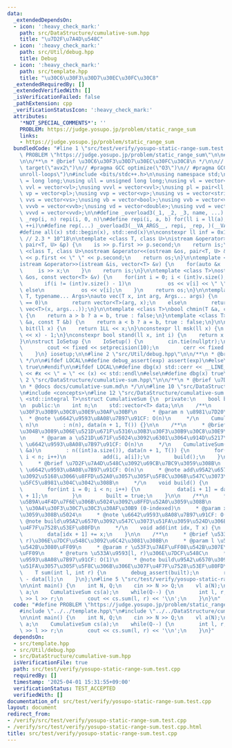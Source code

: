 ```yaml
---
data:
  _extendedDependsOn:
  - icon: ':heavy_check_mark:'
    path: src/DataStructure/cumulative-sum.hpp
    title: "\u7D2F\u7A4D\u548C"
  - icon: ':heavy_check_mark:'
    path: src/Util/debug.hpp
    title: Debug
  - icon: ':heavy_check_mark:'
    path: src/template.hpp
    title: "\u30C6\u30F3\u30D7\u30EC\u30FC\u30C8"
  _extendedRequiredBy: []
  _extendedVerifiedWith: []
  _isVerificationFailed: false
  _pathExtension: cpp
  _verificationStatusIcon: ':heavy_check_mark:'
  attributes:
    '*NOT_SPECIAL_COMMENTS*': ''
    PROBLEM: https://judge.yosupo.jp/problem/static_range_sum
    links:
    - https://judge.yosupo.jp/problem/static_range_sum
  bundledCode: "#line 1 \"src/test/verify/yosupo-static-range-sum.test.cpp\"\n#define\
    \ PROBLEM \"https://judge.yosupo.jp/problem/static_range_sum\"\n\n#line 2 \"src/template.hpp\"\
    \n\n/**\n * @brief \u30C6\u30F3\u30D7\u30EC\u30FC\u30C8\n */\n\n// #pragma GCC\
    \ target(\"avx2\")\n// #pragma GCC optimize(\"O3\")\n// #pragma GCC optimize(\"\
    unroll-loops\")\n#include <bits/stdc++.h>\n\nusing namespace std;\n\nusing ll\
    \ = long long;\nusing ull = unsigned long long;\nusing vl = vector<ll>;\nusing\
    \ vvl = vector<vl>;\nusing vvvl = vector<vvl>;\nusing pl = pair<ll, ll>;\nusing\
    \ vp = vector<pl>;\nusing vvp = vector<vp>;\nusing vs = vector<string>;\nusing\
    \ vvs = vector<vs>;\nusing vb = vector<bool>;\nusing vvb = vector<vb>;\nusing\
    \ vvvb = vector<vvb>;\nusing vd = vector<double>;\nusing vvd = vector<vd>;\nusing\
    \ vvvd = vector<vvd>;\n\n#define _overload3(_1, _2, _3, name, ...) name\n#define\
    \ _rep(i, n) repi(i, 0, n)\n#define repi(i, a, b) for(ll i = ll(a); i < ll(b);\
    \ ++i)\n#define rep(...) _overload3(__VA_ARGS__, repi, _rep, )(__VA_ARGS__)\n\
    #define all(x) std::begin(x), std::end(x)\n\nconstexpr ll inf = 0x1fffffffffffffffLL;\
    \ // 2.3 * 10^18\n\ntemplate <class T, class U>\nistream &operator>>(istream &is,\
    \ pair<T, U> &p) {\n    is >> p.first >> p.second;\n    return is;\n}\n\ntemplate\
    \ <class T, class U>\nostream &operator<<(ostream &os, pair<T, U> &p) {\n    os\
    \ << p.first << \" \" << p.second;\n    return os;\n}\n\ntemplate <class T>\n\
    istream &operator>>(istream &is, vector<T> &v) {\n    for(auto &x : v) {\n   \
    \     is >> x;\n    }\n    return is;\n}\n\ntemplate <class T>\nostream &operator<<(ostream\
    \ &os, const vector<T> &v) {\n    for(int i = 0; i < (int)v.size(); i++) {\n \
    \       if(i != (int)v.size() - 1)\n            os << v[i] << \" \";\n       \
    \ else\n            os << v[i];\n    }\n    return os;\n}\n\ntemplate <typename\
    \ T, typename... Args>\nauto vec(T x, int arg, Args... args) {\n    if constexpr(sizeof...(args)\
    \ == 0)\n        return vector<T>(arg, x);\n    else\n        return vector(arg,\
    \ vec<T>(x, args...));\n}\n\ntemplate <class T>\nbool chmin(T &a, const T &b)\
    \ {\n    return a > b ? a = b, true : false;\n}\ntemplate <class T>\nbool chmax(T\
    \ &a, const T &b) {\n    return a < b ? a = b, true : false;\n}\n\nconstexpr ll\
    \ bit(ll x) {\n    return 1LL << x;\n}\nconstexpr ll msk(ll x) {\n    return (1LL\
    \ << x) - 1;\n}\nconstexpr bool stand(ll x, int i) {\n    return x & bit(i);\n\
    }\n\nstruct IoSetup {\n    IoSetup() {\n        cin.tie(nullptr);\n        ios::sync_with_stdio(false);\n\
    \        cout << fixed << setprecision(10);\n        cerr << fixed << setprecision(10);\n\
    \    }\n} iosetup;\n\n#line 2 \"src/Util/debug.hpp\"\n\n/**\n * @brief Debug\n\
    \ */\n\n#ifdef LOCAL\n#define debug_assert(exp) assert(exp)\n#else\n#define debug_assert(exp)\
    \ true\n#endif\n\n#ifdef LOCAL\n#define dbg(x) std::cerr << __LINE__ << \" : \"\
    \ << #x << \" = \" << (x) << std::endl\n#else\n#define dbg(x) true\n#endif\n#line\
    \ 2 \"src/DataStructure/cumulative-sum.hpp\"\n\n/**\n * @brief \u7D2F\u7A4D\u548C\
    \n * @docs docs/cumulative-sum.md\n */\n\n#line 10 \"src/DataStructure/cumulative-sum.hpp\"\
    \n#include <concepts>\n#line 12 \"src/DataStructure/cumulative-sum.hpp\"\n\ntemplate\
    \ <std::integral T>\nstruct CumulativeSum {\n  private:\n    bool built = false;\n\
    \n  public:\n    int n;\n    std::vector<T> data;\n\n    /**\n     * @brief \u30B3\
    \u30F3\u30B9\u30C8\u30E9\u30AF\u30BF\n     * @param n \u8981\u7D20\u6570\n   \
    \  * @note \u6642\u9593\u8A08\u7B97\u91CF: O(n)\n     */\n    CumulativeSum(int\
    \ n)\n        : n(n), data(n + 1, T()) {}\n\n    /**\n     * @brief \u914D\u5217\
    \u304B\u3089\u306E\u521D\u671F\u5316\u30B3\u30F3\u30B9\u30C8\u30E9\u30AF\u30BF\
    \n     * @param a \u521D\u671F\u5024\u3092\u6301\u3064\u914D\u5217\n     * @note\
    \ \u6642\u9593\u8A08\u7B97\u91CF: O(n)\n     */\n    CumulativeSum(const std::vector<T>\
    \ &a)\n        : n((int)a.size()), data(n + 1, T()) {\n        for(int i = 0;\
    \ i < n; i++)\n            add(i, a[i]);\n        build();\n    }\n\n    /**\n\
    \     * @brief \u7D2F\u7A4D\u548C\u3092\u69CB\u7BC9\u3059\u308B\n     * @note\
    \ \u6642\u9593\u8A08\u7B97\u91CF: O(n)\n     * @note add\u95A2\u6570\u3067\u5024\
    \u3092\u5168\u3066\u8FFD\u52A0\u3057\u305F\u5F8C\u306B\u547C\u3073\u51FA\u3059\
    \u5FC5\u8981\u304C\u3042\u308B\n     */\n    void build() {\n        debug_assert(!built);\n\
    \        for(int i = 0; i < n; i++) {\n            data[i + 1] = data[i] + data[i\
    \ + 1];\n        }\n        built = true;\n    }\n\n    /**\n     * @brief \u6307\
    \u5B9A\u4F4D\u7F6E\u306B\u5024\u3092\u8FFD\u52A0\u3059\u308B\n     * @param idx\
    \ \u30A4\u30F3\u30C7\u30C3\u30AF\u30B9 (0-indexed)\n     * @param x \u8FFD\u52A0\
    \u3059\u308B\u5024\n     * @note \u6642\u9593\u8A08\u7B97\u91CF: O(1)\n     *\
    \ @note build\u95A2\u6570\u3092\u547C\u3073\u51FA\u3059\u524D\u306B\u306E\u307F\
    \u4F7F\u7528\u53EF\u80FD\n     */\n    void add(int idx, T x) {\n        debug_assert(!built);\n\
    \        data[idx + 1] += x;\n    }\n\n    /**\n     * @brief \u533A\u9593[l,\
    \ r)\u306E\u7DCF\u548C\u3092\u6C42\u3081\u308B\n     * @param l \u5DE6\u7AEF\uFF08\
    \u542B\u3080\uFF09\n     * @param r \u53F3\u7AEF\uFF08\u542B\u307E\u306A\u3044\
    \uFF09\n     * @return \u533A\u9593[l, r)\u306E\u7DCF\u548C\n     * @note \u6642\
    \u9593\u8A08\u7B97\u91CF: O(1)\n     * @note build\u95A2\u6570\u3092\u547C\u3073\
    \u51FA\u3057\u305F\u5F8C\u306B\u306E\u307F\u4F7F\u7528\u53EF\u80FD\n     */\n\
    \    T sum(int l, int r) {\n        debug_assert(built);\n        return data[r]\
    \ - data[l];\n    }\n};\n#line 5 \"src/test/verify/yosupo-static-range-sum.test.cpp\"\
    \n\nint main() {\n    int N, Q;\n    cin >> N >> Q;\n    vl a(N);\n    cin >>\
    \ a;\n    CumulativeSum cs(a);\n    while(Q--) {\n        int l, r;\n        cin\
    \ >> l >> r;\n        cout << cs.sum(l, r) << '\\n';\n    }\n}\n"
  code: "#define PROBLEM \"https://judge.yosupo.jp/problem/static_range_sum\"\n\n\
    #include \"../../template.hpp\"\n#include \"../../DataStructure/cumulative-sum.hpp\"\
    \n\nint main() {\n    int N, Q;\n    cin >> N >> Q;\n    vl a(N);\n    cin >>\
    \ a;\n    CumulativeSum cs(a);\n    while(Q--) {\n        int l, r;\n        cin\
    \ >> l >> r;\n        cout << cs.sum(l, r) << '\\n';\n    }\n}"
  dependsOn:
  - src/template.hpp
  - src/Util/debug.hpp
  - src/DataStructure/cumulative-sum.hpp
  isVerificationFile: true
  path: src/test/verify/yosupo-static-range-sum.test.cpp
  requiredBy: []
  timestamp: '2025-04-01 15:31:55+09:00'
  verificationStatus: TEST_ACCEPTED
  verifiedWith: []
documentation_of: src/test/verify/yosupo-static-range-sum.test.cpp
layout: document
redirect_from:
- /verify/src/test/verify/yosupo-static-range-sum.test.cpp
- /verify/src/test/verify/yosupo-static-range-sum.test.cpp.html
title: src/test/verify/yosupo-static-range-sum.test.cpp
---
```

